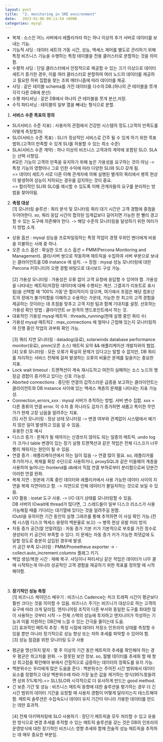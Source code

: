 ```yaml
---
layout: post
title:  "2. monitoring in SRE environment"
date:   2023-01-06 09:11:54 +0900
categories: mysql
---
```

* 복제 : 소스인 어느 서버에서 레플리카라 하는 하나 이상의 추가 서버로 데이터를 보내는 기능.  
* 기능적 샤딩 : 데이터 세트의 가동 시간, 성능, 액세스 제어를 별도로 관리하기 위해 특정 비즈니스 기능을 수행하는 특정 테이블을 전용 클러스터로 분할하는 것을 의미함.
* 수평적 샤딩 : 단일 클러스터에서 안정적으로 제공할 수 있는 크기 이상으로 데이터 세트가 증가한 경우, 이를 여러 클러스터로 분할하여 여러 노드의 데이터를 제공하고 필요한 하위 집합을 찾는 조회 메터니즘에 따라 데이터를 제공.  
* 샤딩 : 같은 테이블 schema를 가진 데이터를 다수의 DB.(하나의 큰 테이블을 쪼개 각각 다른 DB에 분산)
* 수평 파티셔닝 : 같은 DB에서 하나의 큰 테이블을 쪼개 분산,저장.
* 수직 파티셔닝 : 테이블의 일부 열을 빼내는 형식으로 분할.
1. **서비스 수준 목표의 정의** 
- SLI(서비스 수준 지표) : 사용자의 관점에서 건강한 시스템의 정도.(고객의 만족도를 어떻게 측정할까)
- SLO(서비스 수준 목표) : SLI가 정상적인 서비스로 간주 될 수 있게 하기 위한 목표 범위.(고객이 만족할 수 있게 SLI를 허용할 수 있는 최소 수준)
- SLA(서비스 수준 계약) : 하나 이상의 비즈니스 고객과의 계약에 포함된 SLO. SLA는 선택 사항임.  
#모든 기능이 고객의 만족을 유지하기 위해 높은 가용성을 요구하는 것이 아님 -> 특정 기능의 영향이나 그로 인한 수익에 따라 다양한 SLI와 SLO 갖게 됨. <br/>=> 데이터 세트가 서로 다른 이해 관계자에 의해 실행된 별개의 쿼리에서 병목 현상이 발생하여 성능이 저하되는 경우를 감지하는 것이 중요.<br/> => 합리적인 SLI와 SLO를 제시할 수 있도록 이해 관계자들의 요구를 분리하는 방법을 찾아야됨.  
    
2. **측정 대상**  
[1] 모니터링 솔루션 : 쿼리 분석 및 모니터링 쿼리 대기 시간은 고객 경험에 중점을 두어야한다. so, 쿼리 응답 시간이 합의된 임계값보다 길어지면 가능한 한 빨리 경고할 수 있는 도구에 의존해야 한다.  -> 해당 수준의 모니터링을 달성하기 위한 여러가지 방법 소개.
- 상용 옵션 : mysql 성능을 프로파일링하는 특정 작업이 경쟁 우위인 벤더에게 비용을 지불하는 사례 중 하나.
- 오픈 소스 옵션 : 확실한 오프 소스 옵션 = PMM(Percona Monitoring and Management). 클라/서버 쌍으로 작동하며 매트릭을 수집하여 서버 부분으로 보내는 클라이언트를 DB instance 에 설치. -> 장점 : mysql 성능 모니터링에 대한 Percona 커뮤니티의 오랜 경험 바탕으로 대시보드 구성 가능.<br/><br/>
[2] 가용성 모니터링 : 가용성은 오류 없이 고객 요청에 응답할 수 있어야 함. 가용성을 나타내는 메트릭(저장된 데이터에 대해 수행되는 계산. 그결과가 리포트로 표시됨)을 선택할 때 '100% 가동'은 합리적이지 않으며, 여기에서 초점은 해당 컴포넌트의 장애가 불가피함을 이해하고 수용하는 가운데, 가능한 한 최고의 고객 경험을 제공하는 것이라는 데 초점을 맞추고 고객 지원 팀과 함께 기대치를 설정. 선호하는 가용성 확인 방법 : 클라이언트 or 원격의 엔드포인트에서 하는 것. 
 - 대표적인 가용성 mysql 메트릭 : threads_running(현재 실행 중인 쿼리 수)
 - 가용성 mysql 매트릭2 : max_connections 에 얼마나 근접해 있는지 모니터링하여 진행 중인 작업의 과부화 확인 가능. <br/><br/>
[3] 쿼리 지연 모니터링 : datadog(유료), solarwinds database performance monitor(유료), pmm(오픈 소스) 매트릭 요약 && 애플리케이션 개발자와의 협업. <br/>
[4] 오류 모니터링 : 모든 오류가 확실히 문제가 있다고는 말할 수 없지만, DB 쿼리를 처리하는 서비스 전체에 걸쳐 발생하는 오류의 비율은 문제를 일을키는 중요한 지표. 
 - Lock wait timeout : 트랜잭션이 계속 재시도하고 여전히 실패하는 소스 노드의 행 잠금 경합이 증가하고 있다는 신호 가능성.
 - Aborted connections : 중단된 연결의 갑작스러운 급증을 보고하는 클라이언트는 클라이언트와 DB instance 사이에 있는 액세스 계층의 문제를 나타내는 지표 가능성.
 - Connection_errors_xxx : mysql 서버가 추적하는 방법. 서버 변수 집합. xxx = 다른 종류의 연결 error. 이 수치 중 하나라도 갑자기 증가하면 새롭고 특이한 무언가가 현재 고장 났음을 알려주는 지표.<br/>
[5] 사전 모니터링 : 정상 상태 모니터링 -> 변경 여부와 관계없이 시스템에서 예기치 않은 일이 발생하고 있음 알 수 있음.<br/>
유용한 신호 예시
 - 디스크 증가 : 문제가 될 때까지는 신경쓰지 않아도 되는 일종의 메트릭. undo log가 크거나 table 변경이 있는 장기 실행 트랜잭션과 같은 작업은 전체 디스크가 너무 빨리 채워지는 원인이 될 수 있음.
 - 연결 증가 : 애플리케이션에서 하는 일이 많음 -> 연결 많이 필요. so, 레플리카를 추가하거나, 복제를 확장 수단으로 사용하거나, proxySQL과 같은 미들웨어 계층을 사용하여 늘어나는 frontend를 db에서 직접 연결 부하로부터 분리함으로써 당분간 이러한 연결 완화. 
 - 복제 지연 : 원본에 기록 중인 데이터와 레플리카에서 사용 가능한 데이터 사이의 지연을 복제 지연이라고 함. -> 지연으로 인해 데이터가 불일치하는 것으로 보일 수 있음. 
 - I/O 활용 : iostat 도구 사용. -> I/O 대기 상태를 모니터링할 수 있음. <br/> DB 서버의 IOwait에 thread가 많다면, 그 스레드들이 일부 디스크 리소스가 사용 가능해질 때를 기다리는 대기열에 있다는 것을 알려주길 원함. <br/> IOutil을 유의미한 기간 동안의 실행 그래프를 통해 추적하면 이 사실 확인 가능.(전체 시스템 디스크 액세스 용량의 백분율로 보고) -> 병목 현상 유발 미리 방지
 - 자동 증가 공간(잘 안알려짐) : 자동 증가 기본 키가 기본적으로 부호를 가진 정수로 생성되어 키 공간이 부족할 수 있다. 이 문제는 자동 증가 키가 가능한 최댓값에 도달할 정도로 충분히 삽입된 경우에 발생. <br/>
 키 공간 부족 모니터링 : PMM/Prometheus exporter -> -collect.auto_increment.columns 플래그 키기.
 - 백업 생성/복원 시간 : 재해 복구. 샤딩이나 파티셔닝 같은 작업은 데이터가 너무 클 때 시작하는게 아니라 성공적인 고객 경험을 제공하기 위한 목표를 정의할 때 시작해야함.
<br/>

3. **장기적인 성능 측정**   
[1] 비즈니스 케이던스 배우기 : 비즈니스 Cadence는 피크 트래픽 시간이 평균보다 훨씬 크다는 것을 의미할 수 있음. 비즈니스 주기는 비즈니가 대상으로 하는 고객의 요구에 따라 크게 달라짐. 엔지니어링 조직의 다른 부서와 동일한 도구를 최대한 많이 사용하는 것부터 시작 -> 전체 스택의 성능에 투자하고 엔지니어가 작성하는 기능과 이를 지원하는 DB간에 느낄 수 있는 간극을 줄이는데 도움. <br/>
[2] 효과적인 메트릭 추정 : 특정 시점에 데이터 저장소 인프라의 상태를 측정할 수 있을 뿐만 아니라 정기적으로 성능 향상 또는 저하 추세를 파악할 수 있어야 함. <br/>
[3] 성능 점검을 위한 모니터링 도구 사용
 - 평균을 맹신하지 말자 : 몇 주 이상의 기간 동안 메트릭의 추세를 확인해야 하는 경우 평균은 최고치를 완화. -> 잘못된 보안 정보. so, 월별 데이터를 추세화 할 때 항상 최고점을 확인해야 뷰에서 간헐적으로 급증하는 데이터의 정확도를 유지 가능. 
 - 백분위수는 우리에게 많은 도움을 준다 : 백분위수는 주어진 시간 범위에서 데이터 요소를 정렬하고 대상 백분위수에 따라 가장 높은 값을 제거하는 방식(95%찾을려면 상위 5%제거).=> SLI,SLO와 시각적으로 더 유사하게 만드는 good method. 
 - 긴 보존 기간 및 성능 : 비즈니스 메트릭 동향에 대한 솔루션을 평가하는 경우 더 긴 시간 범위의 데이터 기간을 요청할 때 사용자 경험이 어떻게 달라지는지 테스트해야함. 메트릭 솔루션은 수집속도나 데이터 유지 기간이 아니라 가용한 데이터를 만드는 데만 효과적. <br/><br/>
[4] 전체 아키텍처링에 SLO 사용하기 : 장단기 메트릭을 모두 처리할 수 있고 유용한 방식으로 변경 추세를 추적할 수 있는 메트릭 솔루션을 갖는 것은 DB의 인프라의 운영방식에 대한 장기적인 비즈니스 영향 추세와 함께 전술적 성능 메트릭을 추적하는 데 매우 중요한 부분임.
